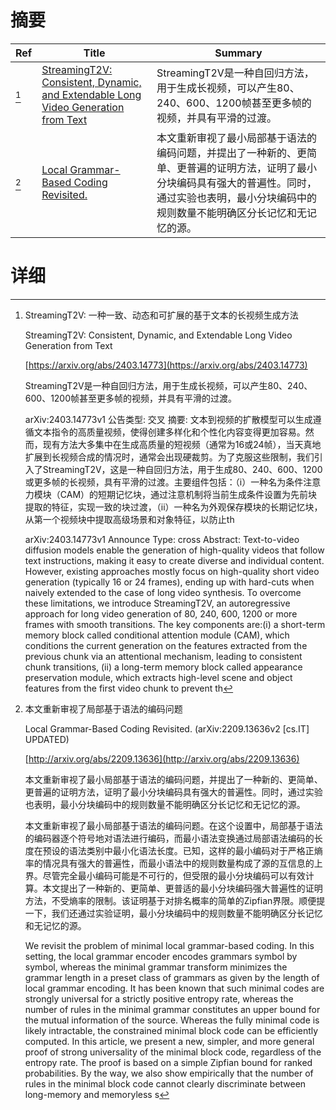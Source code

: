 # 摘要

| Ref | Title | Summary |
| --- | --- | --- |
| [^1] | [StreamingT2V: Consistent, Dynamic, and Extendable Long Video Generation from Text](https://arxiv.org/abs/2403.14773) | StreamingT2V是一种自回归方法，用于生成长视频，可以产生80、240、600、1200帧甚至更多帧的视频，并具有平滑的过渡。 |
| [^2] | [Local Grammar-Based Coding Revisited.](http://arxiv.org/abs/2209.13636) | 本文重新审视了最小局部基于语法的编码问题，并提出了一种新的、更简单、更普遍的证明方法，证明了最小分块编码具有强大的普遍性。同时，通过实验也表明，最小分块编码中的规则数量不能明确区分长记忆和无记忆的源。 |

# 详细

[^1]: StreamingT2V: 一种一致、动态和可扩展的基于文本的长视频生成方法

    StreamingT2V: Consistent, Dynamic, and Extendable Long Video Generation from Text

    [https://arxiv.org/abs/2403.14773](https://arxiv.org/abs/2403.14773)

    StreamingT2V是一种自回归方法，用于生成长视频，可以产生80、240、600、1200帧甚至更多帧的视频，并具有平滑的过渡。

    

    arXiv:2403.14773v1 公告类型: 交叉 摘要: 文本到视频的扩散模型可以生成遵循文本指令的高质量视频，使得创建多样化和个性化内容变得更加容易。然而，现有方法大多集中在生成高质量的短视频（通常为16或24帧），当天真地扩展到长视频合成的情况时，通常会出现硬裁剪。为了克服这些限制，我们引入了StreamingT2V，这是一种自回归方法，用于生成80、240、600、1200或更多帧的长视频，具有平滑的过渡。主要组件包括：（i）一种名为条件注意力模块（CAM）的短期记忆块，通过注意机制将当前生成条件设置为先前块提取的特征，实现一致的块过渡，（ii）一种名为外观保存模块的长期记忆块，从第一个视频块中提取高级场景和对象特征，以防止th

    arXiv:2403.14773v1 Announce Type: cross  Abstract: Text-to-video diffusion models enable the generation of high-quality videos that follow text instructions, making it easy to create diverse and individual content. However, existing approaches mostly focus on high-quality short video generation (typically 16 or 24 frames), ending up with hard-cuts when naively extended to the case of long video synthesis. To overcome these limitations, we introduce StreamingT2V, an autoregressive approach for long video generation of 80, 240, 600, 1200 or more frames with smooth transitions. The key components are:(i) a short-term memory block called conditional attention module (CAM), which conditions the current generation on the features extracted from the previous chunk via an attentional mechanism, leading to consistent chunk transitions, (ii) a long-term memory block called appearance preservation module, which extracts high-level scene and object features from the first video chunk to prevent th
    
[^2]: 本文重新审视了局部基于语法的编码问题

    Local Grammar-Based Coding Revisited. (arXiv:2209.13636v2 [cs.IT] UPDATED)

    [http://arxiv.org/abs/2209.13636](http://arxiv.org/abs/2209.13636)

    本文重新审视了最小局部基于语法的编码问题，并提出了一种新的、更简单、更普遍的证明方法，证明了最小分块编码具有强大的普遍性。同时，通过实验也表明，最小分块编码中的规则数量不能明确区分长记忆和无记忆的源。

    

    本文重新审视了最小局部基于语法的编码问题。在这个设置中，局部基于语法的编码器逐个符号地对语法进行编码，而最小语法变换通过局部语法编码的长度在预设的语法类别中最小化语法长度。已知，这样的最小编码对于严格正熵率的情况具有强大的普遍性，而最小语法中的规则数量构成了源的互信息的上界。尽管完全最小编码可能是不可行的，但受限的最小分块编码可以有效计算。本文提出了一种新的、更简单、更普适的最小分块编码强大普遍性的证明方法，不受熵率的限制。该证明基于对排名概率的简单的Zipfian界限。顺便提一下，我们还通过实验证明，最小分块编码中的规则数量不能明确区分长记忆和无记忆的源。

    We revisit the problem of minimal local grammar-based coding. In this setting, the local grammar encoder encodes grammars symbol by symbol, whereas the minimal grammar transform minimizes the grammar length in a preset class of grammars as given by the length of local grammar encoding. It has been known that such minimal codes are strongly universal for a strictly positive entropy rate, whereas the number of rules in the minimal grammar constitutes an upper bound for the mutual information of the source. Whereas the fully minimal code is likely intractable, the constrained minimal block code can be efficiently computed. In this article, we present a new, simpler, and more general proof of strong universality of the minimal block code, regardless of the entropy rate. The proof is based on a simple Zipfian bound for ranked probabilities. By the way, we also show empirically that the number of rules in the minimal block code cannot clearly discriminate between long-memory and memoryless s
    

